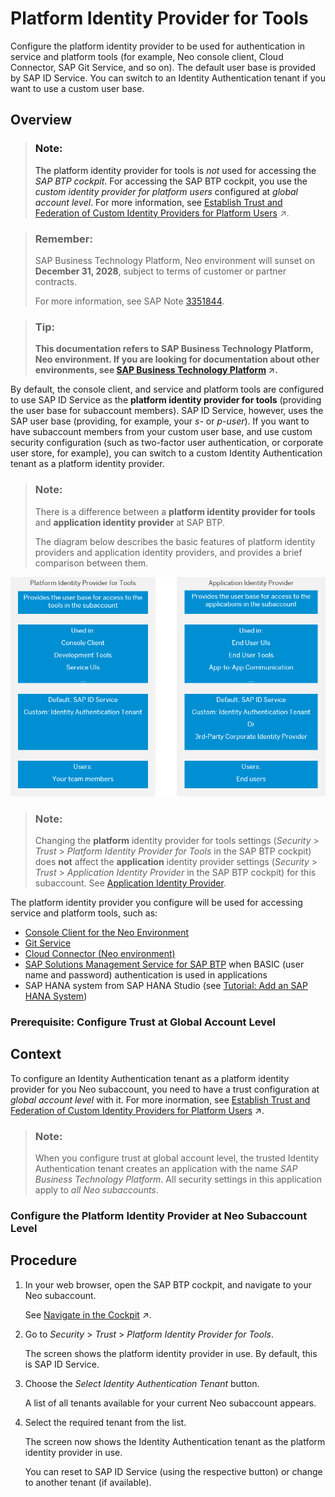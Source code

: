 <!-- loio80edbe70b8f3478d8a59c21a91a47aa6 -->

# Platform Identity Provider for Tools

Configure the platform identity provider to be used for authentication in service and platform tools \(for example, Neo console client, Cloud Connector, SAP Git Service, and so on\). The default user base is provided by SAP ID Service. You can switch to an Identity Authentication tenant if you want to use a custom user base.

<a name="concept_pnx_wmb_r1b"/>

<!-- concept\_pnx\_wmb\_r1b -->

## Overview

> ### Note:  
> The platform identity provider for tools is *not* used for accessing the *SAP BTP cockpit*. For accessing the SAP BTP cockpit, you use the *custom identity provider for platform users* configured at *global account level*. For more information, see [Establish Trust and Federation of Custom Identity Providers for Platform Users](https://help.sap.com/viewer/65de2977205c403bbc107264b8eccf4b/Cloud/en-US/c36898473d704e07a33268c9f9d29515.html "You want to use a custom identity provider for the platform users of SAP BTP in different environments and at the different account levels: global account, directory, and subaccount. By default, platform users in multi-environment subaccounts are users in the default identity provider.") :arrow_upper_right:.

> ### Remember:  
> SAP Business Technology Platform, Neo environment will sunset on **December 31, 2028**, subject to terms of customer or partner contracts.
> 
> For more information, see SAP Note [3351844](https://me.sap.com/notes/3351844).

> ### Tip:  
> **This documentation refers to SAP Business Technology Platform, Neo environment. If you are looking for documentation about other environments, see [SAP Business Technology Platform](https://help.sap.com/viewer/65de2977205c403bbc107264b8eccf4b/Cloud/en-US/6a2c1ab5a31b4ed9a2ce17a5329e1dd8.html "SAP Business Technology Platform (SAP BTP) is an integrated offering comprised of the following technology portfolios: application development; process automation; integration; data, analytics, and enterprise planning; artificial intelligence. The platform offers users the ability to turn data into business value, compose end-to-end business processes, connect entire IT landscapes, and personalize, build and extend SAP applications. This reduces the overall total cost of ownership maintaining SAP landscapes and third-party software across end-to-end business processes.") :arrow_upper_right:.**

By default, the console client, and service and platform tools are configured to use SAP ID Service as the **platform identity provider for tools** \(providing the user base for subaccount members\). SAP ID Service, however, uses the SAP user base \(providing, for example, your *s-* or *p-user*\). If you want to have subaccount members from your custom user base, and use custom security configuration \(such as two-factor user authentication, or corporate user store, for example\), you can switch to a custom Identity Authentication tenant as a platform identity provider.

> ### Note:  
> There is a difference between a **platform identity provider for tools** and **application identity provider** at SAP BTP.
> 
> The diagram below describes the basic features of platform identity providers and application identity providers, and provides a brief comparison between them.

![](images/Platform_and_App_IDP_634fed7.png)

> ### Note:  
> Changing the **platform** identity provider for tools settings \(*Security* \> *Trust* \> *Platform Identity Provider for Tools* in the SAP BTP cockpit\) does **not** affect the **application** identity provider settings \(*Security* \> *Trust* \> *Application Identity Provider* in the SAP BTP cockpit\) for this subaccount. See [Application Identity Provider](application-identity-provider-dc61853.md#loiodc618538d97610148155d97dcd123c24).

The platform identity provider you configure will be used for accessing service and platform tools, such as:

-   [Console Client for the Neo Environment](../50-administration-and-ops-neo/console-client-for-the-neo-environment-7613230.md)
-   [Git Service](https://help.sap.com/docs/git-service?version=Cloud)
-   [Cloud Connector \(Neo environment\)](https://help.sap.com/docs/connectivity/sap-btp-connectivity-neo/cloud-connector-neo-environment?version=Cloud)
-   [SAP Solutions Management Service for SAP BTP](https://help.sap.com/docs/btp/sap-btp-neo-environment/configuring-access-to-sap-solution-lifecycle-management-service?version=Cloud) when BASIC \(user name and password\) authentication is used in applications
-   SAP HANA system from SAP HANA Studio \(see [Tutorial: Add an SAP HANA System](https://help.sap.com/docs/SAP_HANA_PLATFORM/52715f71adba4aaeb480d946c742d1f6/abedb1c22b0746a8a44a38b810c99b58.html)\)

<a name="task_gzt_ltv_jcc"/>

<!-- task\_gzt\_ltv\_jcc -->

### Prerequisite: Configure Trust at Global Account Level



<a name="task_gzt_ltv_jcc__context_hzt_ltv_jcc"/>

## Context

To configure an Identity Authentication tenant as a platform identity provider for you Neo subaccount, you need to have a trust configuration at *global account level* with it. For more inormation, see [Establish Trust and Federation of Custom Identity Providers for Platform Users](https://help.sap.com/viewer/65de2977205c403bbc107264b8eccf4b/Cloud/en-US/c36898473d704e07a33268c9f9d29515.html "You want to use a custom identity provider for the platform users of SAP BTP in different environments and at the different account levels: global account, directory, and subaccount. By default, platform users in multi-environment subaccounts are users in the default identity provider.") :arrow_upper_right:.

> ### Note:  
> When you configure trust at global account level, the trusted Identity Authentication tenant creates an application with the name *SAP Business Technology Platform*. All security settings in this application apply to *all Neo subaccounts*.

<a name="task_o2r_svc_lxb"/>

<!-- task\_o2r\_svc\_lxb -->

### Configure the Platform Identity Provider at Neo Subaccount Level



<a name="task_o2r_svc_lxb__steps_pjc_1wc_lxb"/>

## Procedure

1.  In your web browser, open the SAP BTP cockpit, and navigate to your Neo subaccount.

    See [Navigate in the Cockpit](https://help.sap.com/viewer/65de2977205c403bbc107264b8eccf4b/Cloud/en-US/0874895f1f78459f9517da55a11ffebd.html "Learn how to navigate to your global accounts and subaccounts in the SAP BTP cockpit.") :arrow_upper_right:.

2.  Go to *Security* \> *Trust* \> *Platform Identity Provider for Tools*.

    The screen shows the platform identity provider in use. By default, this is SAP ID Service.

3.  Choose the *Select Identity Authentication Tenant* button.

    A list of all tenants available for your current Neo subaccount appears.

4.  Select the required tenant from the list.

    The screen now shows the Identity Authentication tenant as the platform identity provider in use.

    You can reset to SAP ID Service \(using the respective button\) or change to another tenant \(if available\).


